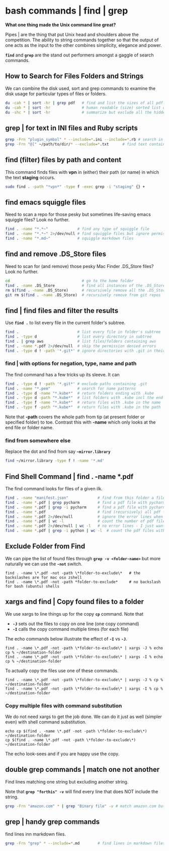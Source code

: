 
# bash commands | find | grep

**What one thing made the Unix command line great?**

Pipes | are the thing that put Unix head and shoulders above the competition. The ability to string commands together so that the output of one acts as the input to the other combines simplicity, elegance and power.

**`find`** and **`grep`** are the stand out performers amongst a gaggle of search commands.

## How to Search for Files Folders and Strings

We can combine the disk used, sort and grep commands to examine the disk usage for particular types of files or folders.

```bash
du -cah * | sort -hr | grep pdf   # find and list the sizes of all pdf files in the folder tree
du -cah * | sort -hr              # human readable (size) sorted list of every file and folder
du -shc * | sort -hr              # summarize but exclude all the hidden (dot files and folders)
```

## grep | for text in INI files and Ruby scripts

```bash
grep -Frn "plugin_symbol" * --include=*.ini --include=*.rb # search in INI and ruby scripts
grep -Frn "@[" ~/path/to/dir/* --exclude=*.txt      # find text containing "@["
```

## find (filter) files by path and content

This command finds files with **vpn** in (either) their path (or name) in which the text **staging** occurs.

```bash
sudo find . -path "*vpn*" -type f -exec grep -i "staging" {} +
```

## find emacs squiggle files

Need to scan a repo for those pesky but sometimes life-saving emacs squiggle files? Look no further.

```bash
find . -name "*.*~"             # find any type of squiggle file
find . -name "*.*~" 2>/dev/null # find squiggle files but ignore permission errors
find . -name "*.md~"            # squiggle markdown files
```

## find and remove .DS_Store files

Need to scan for (and remove) those pesky Mac Finder .DS_Store files? Look no further.

```bash
cd                                # go to the home folder
find . -name .DS_Store            # find all instances of the .DS_Store file
rm $(find . -name .DS_Store)      # recursively remove all the .DS_Store files
git rm $(find . -name .DS_Store)  # recursively remove from git repos
```

## find | find files and filter the results

Use **`find .`** to list every file in the current folder's subtree.

```bash
find .                          # list every file in folder's subtree
find . -type d                  # list every directory in subtree
find . | grep aws               # list files/folders containing aws
find . -name *.pdf 2>/dev/null  # skip the permission denied errors
find . -type d ! -path '*.git*' # ignore directories with .git in their path
```

### find | with options for negation, type, name and path

The find command has a few tricks up its sleeve. It can

```bash
find . -type d ! -path '*.git*' # exclude paths containing .git
find . -name "*.pem"            # search for name patterns
find . -type d -name "*.kube*"  # return folders ending with .kube
find . -type d -path "*.kube*"  # list folders with .kube incl the end
find . -type f -name "*.kube*"  # return files with .kube in the name
find . -type f -path "*.kube*"  # return files with .kube in the path
```

Note that **-path** covers the whole path from tip (at present folder or specified folder) to toe.
Contrast this with **-name** which only looks at the end file or folder name.

### find from somewhere else

Replace the dot and find from say **`~mirror.library`**

```bash
find ~/mirror.library -type f ! -name '*.md'
```

## Find Shell Command | find . -name *.pdf

The find command looks for files of a given ilk.

``` bash
find . -name "manifest.json"             # find from this folder a file called manifest.json
find . -name *.pdf | grep pycharm        # find a pdf file with pycharm in the name
find . -name *.pdf | grep -i pycharm     # find a pdf file with pycharm or PyCharm in the name
find . -name *.pdf                       # find (recursively) all pdf files from here on in
find . -name *.pdf 2>/dev/null           # ignore the error lines when printing the pdf files
find . -name *.pdf | wc -l               # count the number of pdf files from here on in
find . -name *.pdf 2>/dev/null | wc -l   # no error lines - I just want the PDF file count
find . -name *.pdf | grep -i python | wc -l  # count the pdf files with p(P)ython in the name
```

## Exclude Folder from Find

We can pipe the list of found files through **`grep -v <folder-name>`** but more naturally we can use the **`-not`** switch.

```
find . -name \*.pdf -not -path \*folder-to-exclude\*   # the backslashes are for mac osx zshell
find . -name \*.pdf -not -path *folder-to-exclude*     # no backslash for bash (ubuntu) shells
```

## xargs and find | Copy found files to a folder

We use xargs to line things up for the copy **`cp`** command. Note that
- **`-J`** sets out the files to copy on one line (one copy command)
- **`-I`** calls the copy command multiple times (for each file)

The echo commands below illustrate the effect of **`-I`** vs **`-J`**.

```
find . -name \*.pdf -not -path \*folder-to-exclude\* | xargs -J % echo cp % ~/destination-folder
find . -name \*.pdf -not -path \*folder-to-exclude\* | xargs -I % echo cp % ~/destination-folder
```

To actually copy the files use one of these commands.

```
find . -name \*.pdf -not -path \*folder-to-exclude\* | xargs -J % cp % ~/destination-folder
find . -name \*.pdf -not -path \*folder-to-exclude\* | xargs -I % cp % ~/destination-folder
```

### Copy multiple files with command substitution

We do not need xargs to get the job done. We can do it just as well (simpler even) with shell command substitution.

```
echo cp $(find . -name \*.pdf -not -path \*folder-to-exclude\*) ~/destination-folder
cp $(find . -name \*.pdf -not -path \*folder-to-exclude\*) ~/destination-folder
```

The echo look-sees and if you are happy use the copy.

## double grep commands | match one not another

Find lines matching one string but excluding another string.

Note that **`grep "forthis" -v`** will find every line that does NOT include the string.

``` bash
grep -Frn "amazon.com" * | grep "Binary file" -v # match amazon.com but exclude "Binary file ... matches"
```


## grep | handy grep commands

find lines inn markdown files.

``` bash
grep -Frn "grep" * --include=*.md        # find lines in markdown files
```
